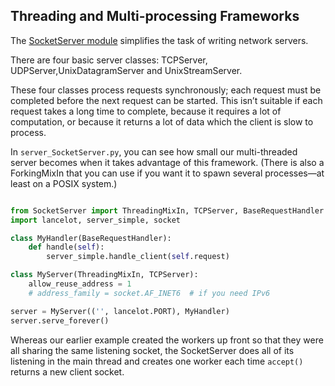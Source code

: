## Threading and Multi-processing Frameworks

The [SocketServer module](https://docs.python.org/2/library/socketserver.html?highlight=socketserver#SocketServer) simplifies the task of writing network servers.

There are four basic server classes: TCPServer, UDPServer,UnixDatagramServer  and UnixStreamServer.

These four classes process requests synchronously; each request must be completed before the next request can be started. This isn’t suitable if each request takes a long time to complete, because it requires a lot of computation, or because it returns a lot of data which the client is slow to process.

In `server_SocketServer.py`, you can see how small our multi-threaded server becomes when it takes
advantage of this framework. (There is also a ForkingMixIn that you can use if you want it to spawn
several processes—at least on a POSIX system.)

```python

from SocketServer import ThreadingMixIn, TCPServer, BaseRequestHandler
import lancelot, server_simple, socket

class MyHandler(BaseRequestHandler):
    def handle(self):
        server_simple.handle_client(self.request)

class MyServer(ThreadingMixIn, TCPServer):
    allow_reuse_address = 1
    # address_family = socket.AF_INET6  # if you need IPv6

server = MyServer(('', lancelot.PORT), MyHandler)
server.serve_forever()
```

Whereas our earlier example created the workers up front so that they were all sharing the same
listening socket, the SocketServer does all of its listening in the main thread and creates one worker each
time `accept()` returns a new client socket.
